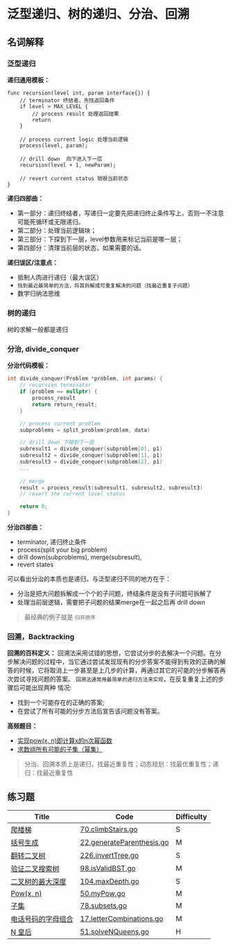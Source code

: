 # 泛型递归、树的递归、分治、回溯

## 名词解释

### 泛型递归

**递归通用模板：**

```golang
func recursion(level int, param interface{}) {   
    // terminator 终结者，先找返回条件 
    if level > MAX_LEVEL {     
        // process result 处理返回结果
        return
    }

    // process current logic 处理当前逻辑
    process(level, param);
    
    // drill down  向下进入下一层
    recursion(level + 1, newParam);   
    
    // revert current status 销毁当前状态
}
```

**递归四部曲：**

- 第一部分：递归终结者，写递归一定要先把递归终止条件写上，否则一不注意可能死循环或无限递归。
- 第二部分：处理当前逻辑块；
- 第三部分：下探到下一层，level参数用来标记当前是哪一层；
- 第四部分：清理当前层的状态，如果需要的话。

**递归误区/注意点：**

- 抵制人肉进行递归（最大误区）
- `找到最近最简单的方法，将其拆解成可重复解决的问题（找最近重复子问题）`
- 数学归纳法思维

### 树的递归

树的求解一般都是递归

### 分治, divide_conquer

**分治代码模板：**

```c++
int divide_conquer(Problem *problem, int params) {  
    // recursion terminator  
    if (problem == nullptr) { 
        process_result    
        return return_result;  
    }

    // process current problem  
    subproblems = split_problem(problem, data)

    // drill down 下探到下一层
    subresult1 = divide_conquer(subproblem[0], p1)
    subresult2 = divide_conquer(subproblem[1], p1)
    subresult3 = divide_conquer(subproblem[2], p1)
    ...
    
    // merge  
    result = process_result(subresult1, subresult2, subresult3)  
    // revert the current level status

    return 0;
}
```

**分治四部曲：**

- terminator, 递归终止条件
- process(split your big problem)
- drill down(subproblems), merge(subresult),
- revert states

可以看出分治的本质也是递归，与泛型递归不同的地方在于：

- 分治是把大问题拆解成一个个的子问题，终结条件是没有子问题可拆解了
- 处理当前层逻辑，需要把子问题的结果merge在一起之后再 drill down

> 最经典的例子就是 `归并排序`

### 回溯，Backtracking

**回溯的百科定义：**
回溯法采用试错的思想，它尝试分步的去解决一个问题。在分步解决问题的过程中，当它通过尝试发现现有的分步答案不能得到有效的正确的解答的时候，它将取消上一步甚至是上几步的计算，再通过其它的可能的分步解答再次尝试寻找问题的答案。
`回溯法通常用最简单的递归方法来实现`，在反复重复上述的步骤后可能出现两种 情况:

- 找到一个可能存在的正确的答案;
- 在尝试了所有可能的分步方法后宣告该问题没有答案。

**高频题目：**

- [实现pow(x, n)即计算x的n次幂函数](https://leetcode-cn.com/problems/powx-n/)
- [求数组所有可能的子集（幂集）](https://leetcode-cn.com/problems/subsets/)

> 分治、回溯本质上是递归，找最近重复性；动态规划：找最优重复性；递归：找最近重复性

## 练习题

| Title | Code | <span id="Top">Difficulty</span> |
| ----- | ---- | -------------------------------- |
|[爬楼梯](https://leetcode-cn.com/problems/climbing-stairs/)|[70.climbStairs.go](70.climbStairs.go)|S|
|[括号生成](https://leetcode-cn.com/problems/generate-parentheses/)|[22.generateParenthesis.go](22.generateParenthesis.go)|M|
|[翻转二叉树](https://leetcode-cn.com/problems/invert-binary-tree/description/)|[226.invertTree.go](226.invertTree.go)|S|
|[验证二叉搜索树](https://leetcode-cn.com/problems/validate-binary-search-tree/)|[98.isValidBST.go](98.isValidBST.go)|M|
|[二叉树的最大深度](https://leetcode-cn.com/problems/maximum-depth-of-binary-tree/)|[104.maxDepth.go](104.maxDepth.go)|S|
|[Pow(x, n)](https://leetcode-cn.com/problems/powx-n/)|[50.myPow.go](50.myPow.go)|M|
|[子集](https://leetcode-cn.com/problems/subsets/)|[78.subsets.go](78.subsets.go)|M|
|[电话号码的字母组合](https://leetcode-cn.com/problems/letter-combinations-of-a-phone-number/)|[17.letterCombinations.go](17.letterCombinations.go)|M|
|[N 皇后](https://leetcode-cn.com/problems/n-queens/)|[51.solveNQueens.go](51.solveNQueens.go)|H|
